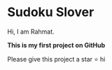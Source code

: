 # Sudoku Slover
Hi, I am Rahmat.

**This is my first project on GitHub**

Please give this project a star ⭐
hi
